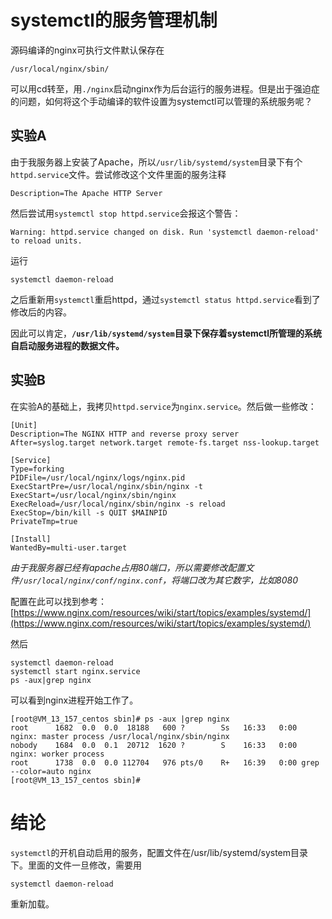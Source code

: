 # systemctl的服务管理机制

源码编译的nginx可执行文件默认保存在

    /usr/local/nginx/sbin/

可以用cd转至，用```./nginx```启动nginx作为后台运行的服务进程。但是出于强迫症的问题，如何将这个手动编译的软件设置为systemctl可以管理的系统服务呢？

## 实验A

由于我服务器上安装了Apache，所以```/usr/lib/systemd/system```目录下有个```httpd.service```文件。尝试修改这个文件里面的服务注释

    Description=The Apache HTTP Server

然后尝试用```systemctl stop httpd.service```会报这个警告：

    Warning: httpd.service changed on disk. Run 'systemctl daemon-reload' to reload units.

运行

    systemctl daemon-reload

之后重新用```systemctl```重启httpd，通过```systemctl status httpd.service```看到了修改后的内容。

因此可以肯定，**```/usr/lib/systemd/system```目录下保存着systemctl所管理的系统自启动服务进程的数据文件。**

## 实验B

在实验A的基础上，我拷贝```httpd.service```为```nginx.service```。然后做一些修改：

    [Unit]
    Description=The NGINX HTTP and reverse proxy server
    After=syslog.target network.target remote-fs.target nss-lookup.target

    [Service]
    Type=forking
    PIDFile=/usr/local/nginx/logs/nginx.pid
    ExecStartPre=/usr/local/nginx/sbin/nginx -t
    ExecStart=/usr/local/nginx/sbin/nginx
    ExecReload=/usr/local/nginx/sbin/nginx -s reload
    ExecStop=/bin/kill -s QUIT $MAINPID
    PrivateTmp=true

    [Install]
    WantedBy=multi-user.target

*由于我服务器已经有apache占用80端口，所以需要修改配置文件```/usr/local/nginx/conf/nginx.conf```，将端口改为其它数字，比如8080*

配置在此可以找到参考：[https://www.nginx.com/resources/wiki/start/topics/examples/systemd/](https://www.nginx.com/resources/wiki/start/topics/examples/systemd/)

然后

    systemctl daemon-reload
    systemctl start nginx.service
    ps -aux|grep nginx

可以看到nginx进程开始工作了。

    [root@VM_13_157_centos sbin]# ps -aux |grep nginx
    root      1682  0.0  0.0  18188   600 ?        Ss   16:33   0:00 nginx: master process /usr/local/nginx/sbin/nginx
    nobody    1684  0.0  0.1  20712  1620 ?        S    16:33   0:00 nginx: worker process
    root      1738  0.0  0.0 112704   976 pts/0    R+   16:39   0:00 grep --color=auto nginx
    [root@VM_13_157_centos sbin]#

# 结论

```systemctl```的开机自动启用的服务，配置文件在/usr/lib/systemd/system目录下。里面的文件一旦修改，需要用

    systemctl daemon-reload

重新加载。